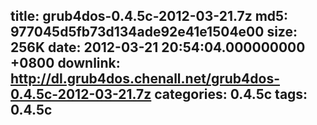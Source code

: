 title: grub4dos-0.4.5c-2012-03-21.7z
md5: 977045d5fb73d134ade92e41e1504e00
size: 256K
date: 2012-03-21 20:54:04.000000000 +0800
downlink: http://dl.grub4dos.chenall.net/grub4dos-0.4.5c-2012-03-21.7z
categories: 0.4.5c
tags: 0.4.5c
---

